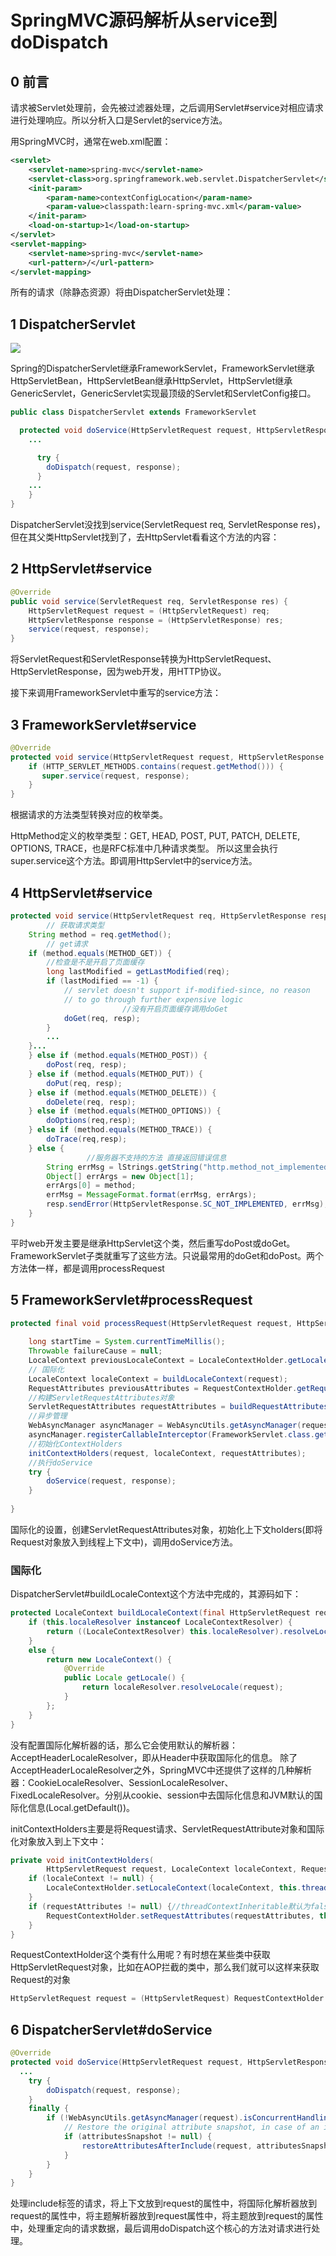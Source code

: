 # SpringMVC源码解析从service到doDispatch

## 0 前言

请求被Servlet处理前，会先被过滤器处理，之后调用Servlet#service对相应请求进行处理响应。所以分析入口是Servlet的service方法。


用SpringMVC时，通常在web.xml配置：

```xml
<servlet>
	<servlet-name>spring-mvc</servlet-name>
	<servlet-class>org.springframework.web.servlet.DispatcherServlet</servlet-class>
	<init-param>
		<param-name>contextConfigLocation</param-name>
		<param-value>classpath:learn-spring-mvc.xml</param-value>
	</init-param>
	<load-on-startup>1</load-on-startup>
</servlet>
<servlet-mapping>
	<servlet-name>spring-mvc</servlet-name>
	<url-pattern>/</url-pattern>
</servlet-mapping>
```

所有的请求（除静态资源）将由DispatcherServlet处理：

## 1 DispatcherServlet



![](https://my-img.javaedge.com.cn/javaedge-blog/2024/08/76b0847eabdac89f2a9d63c571992469.png)

Spring的DispatcherServlet继承FrameworkServlet，FrameworkServlet继承HttpServletBean，HttpServletBean继承HttpServlet，HttpServlet继承GenericServlet，GenericServlet实现最顶级的Servlet和ServletConfig接口。

```java
public class DispatcherServlet extends FrameworkServlet

  protected void doService(HttpServletRequest request, HttpServletResponse response) {
    ...

      try {
        doDispatch(request, response);
      }
    ...
    }
}
```

DispatcherServlet没找到service(ServletRequest req, ServletResponse res)，但在其父类HttpServlet找到了，去HttpServlet看看这个方法的内容：

## 2 HttpServlet#service

```java
@Override
public void service(ServletRequest req, ServletResponse res) {
    HttpServletRequest request = (HttpServletRequest) req;
    HttpServletResponse response = (HttpServletResponse) res;
    service(request, response);
}
```

将ServletRequest和ServletResponse转换为HttpServletRequest、HttpServletResponse，因为web开发，用HTTP协议。

接下来调用FrameworkServlet中重写的service方法：

## 3 FrameworkServlet#service

```java
@Override
protected void service(HttpServletRequest request, HttpServletResponse response) {
    if (HTTP_SERVLET_METHODS.contains(request.getMethod())) {
       super.service(request, response);
    }
}
```

根据请求的方法类型转换对应的枚举类。

HttpMethod定义的枚举类型：GET, HEAD, POST, PUT, PATCH, DELETE, OPTIONS, TRACE，也是RFC标准中几种请求类型。
所以这里会执行super.service这个方法。即调用HttpServlet中的service方法。

## 4 HttpServlet#service

```java
protected void service(HttpServletRequest req, HttpServletResponse resp) {
		// 获取请求类型
    String method = req.getMethod();
		// get请求
    if (method.equals(METHOD_GET)) {
        //检查是不是开启了页面缓存
        long lastModified = getLastModified(req);
        if (lastModified == -1) {
            // servlet doesn't support if-modified-since, no reason
            // to go through further expensive logic
						 //没有开启页面缓存调用doGet
            doGet(req, resp);
        }
        ...
    }...
    } else if (method.equals(METHOD_POST)) {
        doPost(req, resp);
    } else if (method.equals(METHOD_PUT)) {
        doPut(req, resp);
    } else if (method.equals(METHOD_DELETE)) {
        doDelete(req, resp);
    } else if (method.equals(METHOD_OPTIONS)) {
        doOptions(req,resp);
    } else if (method.equals(METHOD_TRACE)) {
        doTrace(req,resp);
    } else {
				 //服务器不支持的方法 直接返回错误信息
        String errMsg = lStrings.getString("http.method_not_implemented");
        Object[] errArgs = new Object[1];
        errArgs[0] = method;
        errMsg = MessageFormat.format(errMsg, errArgs);
        resp.sendError(HttpServletResponse.SC_NOT_IMPLEMENTED, errMsg);
    }
}
```

平时web开发主要是继承HttpServlet这个类，然后重写doPost或doGet。FrameworkServlet子类就重写了这些方法。只说最常用的doGet和doPost。两个方法体一样，都是调用processRequest

## 5 FrameworkServlet#processRequest

```java
protected final void processRequest(HttpServletRequest request, HttpServletResponse response) {
 
	long startTime = System.currentTimeMillis();
	Throwable failureCause = null;
	LocaleContext previousLocaleContext = LocaleContextHolder.getLocaleContext();
	// 国际化
	LocaleContext localeContext = buildLocaleContext(request);
	RequestAttributes previousAttributes = RequestContextHolder.getRequestAttributes();
	//构建ServletRequestAttributes对象
	ServletRequestAttributes requestAttributes = buildRequestAttributes(request, response, previousAttributes);
	//异步管理
	WebAsyncManager asyncManager = WebAsyncUtils.getAsyncManager(request);
	asyncManager.registerCallableInterceptor(FrameworkServlet.class.getName(), new RequestBindingInterceptor());
    //初始化ContextHolders
	initContextHolders(request, localeContext, requestAttributes);
	//执行doService
	try {
		doService(request, response);
	}
	
}
```

国际化的设置，创建ServletRequestAttributes对象，初始化上下文holders(即将Request对象放入到线程上下文中)，调用doService方法。

### 国际化

DispatcherServlet#buildLocaleContext这个方法中完成的，其源码如下：

```java
protected LocaleContext buildLocaleContext(final HttpServletRequest request) {
	if (this.localeResolver instanceof LocaleContextResolver) {
		return ((LocaleContextResolver) this.localeResolver).resolveLocaleContext(request);
	}
	else {
		return new LocaleContext() {
			@Override
			public Locale getLocale() {
				return localeResolver.resolveLocale(request);
			}
		};
	}
}
```

没有配置国际化解析器的话，那么它会使用默认的解析器：AcceptHeaderLocaleResolver，即从Header中获取国际化的信息。
除了AcceptHeaderLocaleResolver之外，SpringMVC中还提供了这样的几种解析器：CookieLocaleResolver、SessionLocaleResolver、FixedLocaleResolver。分别从cookie、session中去国际化信息和JVM默认的国际化信息(Local.getDefault())。

initContextHolders主要是将Request请求、ServletRequestAttribute对象和国际化对象放入到上下文中：

```java
private void initContextHolders(
		HttpServletRequest request, LocaleContext localeContext, RequestAttributes requestAttributes) {
	if (localeContext != null) {
		LocaleContextHolder.setLocaleContext(localeContext, this.threadContextInheritable);//threadContextInheritable默认为false
	}
	if (requestAttributes != null) {//threadContextInheritable默认为false
		RequestContextHolder.setRequestAttributes(requestAttributes, this.threadContextInheritable);
	}
}
```

RequestContextHolder这个类有什么用呢？有时想在某些类中获取HttpServletRequest对象，比如在AOP拦截的类中，那么我们就可以这样来获取Request的对象

```java
HttpServletRequest request = (HttpServletRequest) RequestContextHolder.getRequestAttributes().resolveReference(RequestAttributes.REFERENCE_REQUEST);
```

## 6 DispatcherServlet#doService



```java
@Override
protected void doService(HttpServletRequest request, HttpServletResponse response) {
  ...
	try {
		doDispatch(request, response);
	}
	finally {
		if (!WebAsyncUtils.getAsyncManager(request).isConcurrentHandlingStarted()) {
			// Restore the original attribute snapshot, in case of an include.
			if (attributesSnapshot != null) {
				restoreAttributesAfterInclude(request, attributesSnapshot);
			}
		}
	}
}
```

处理include标签的请求，将上下文放到request的属性中，将国际化解析器放到request的属性中，将主题解析器放到request属性中，将主题放到request的属性中，处理重定向的请求数据，最后调用doDispatch这个核心的方法对请求进行处理。
